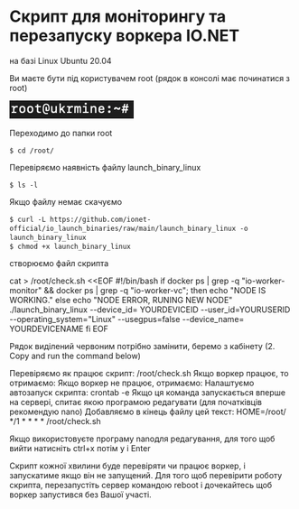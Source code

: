 # Скрипт для моніторингу та перезапуску воркера IO.NET 
на базі Linux Ubuntu 20.04

Ви маєте бути під користувачем root (рядок в консолі має починатися з root)

![Image alt](https://github.com/ukrmine/ionet/blob/main/pics/1root.png)

Переходимо до папки root
<!--sec data-title="OS X и Linux" data-id="OSX_Linux_whoami" data-collapse=true ces-->
```
$ cd /root/
```
<!--endsec-->
Перевіряємо наявність файлу launch_binary_linux
<!--sec data-title="OS X и Linux" data-id="OSX_Linux_whoami" data-collapse=true ces-->
```
$ ls -l
```
<!--endsec-->
Якщо файлу немає скачуємо
<!--sec data-title="OS X и Linux" data-id="OSX_Linux_whoami" data-collapse=true ces-->
```
$ curl -L https://github.com/ionet-official/io_launch_binaries/raw/main/launch_binary_linux -o launch_binary_linux
$ chmod +x launch_binary_linux
```
<!--endsec-->

створюємо файл скрипта

cat > /root/check.sh <<EOF 
#!/bin/bash 
if docker ps | grep -q "io-worker-monitor" && docker ps | grep -q "io-worker-vc"; then
echo "NODE IS WORKING." 
else 
echo "NODE ERROR, RUNING NEW NODE" 
./launch_binary_linux --device_id= YOURDEVICEID --user_id=YOURUSERID --operating_system="Linux" --usegpus=false --device_name= YOURDEVICENAME
fi 
EOF

Рядок виділений червоним потрібно замінити, беремо з кабінету (2. Copy and run the command below)

Перевіряємо як працює скрипт: /root/check.sh
Якщо воркер працює, то отримаємо:
Якщо воркер не працює, отримаємо:
Налаштуємо автозапуск скрипта: crontab -e
Якщо ця команда запускається вперше на сервері, спитає якою програмою редагувати (для початківців рекомендую nano)
Добавляємо в кінець файлу цей текст:
HOME=/root/
*/1 * * * * /root/check.sh

Якщо використовуєте програму nanoдля редагування, для того щоб вийти натисніть ctrl+x потім y і Enter 
 
Скрипт кожної хвилини буде перевіряти чи працює воркер, і запускатиме якщо він не запущений.
Для того щоб перевірити роботу скрипта, перезапустіть сервер командою reboot і дочекайтесь щоб воркер запустився без Вашої участі.






